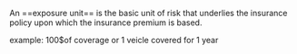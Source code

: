 An ==exposure unit== is the basic unit of risk that underlies the insurance policy upon which the insurance premium is based.

example: 100$of coverage or 1 veicle covered for 1 year